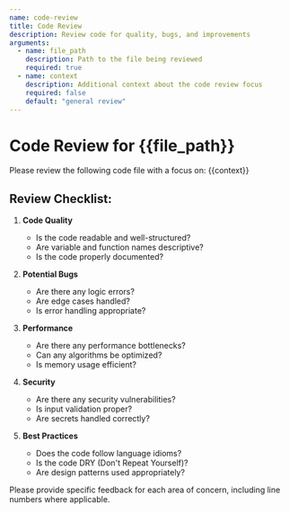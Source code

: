 ```yaml
---
name: code-review
title: Code Review
description: Review code for quality, bugs, and improvements
arguments:
  - name: file_path
    description: Path to the file being reviewed
    required: true
  - name: context
    description: Additional context about the code review focus
    required: false
    default: "general review"
---
```


# Code Review for {{file_path}}

Please review the following code file with a focus on: {{context}}

## Review Checklist:

1. **Code Quality**
   - Is the code readable and well-structured?
   - Are variable and function names descriptive?
   - Is the code properly documented?

2. **Potential Bugs**
   - Are there any logic errors?
   - Are edge cases handled?
   - Is error handling appropriate?

3. **Performance**
   - Are there any performance bottlenecks?
   - Can any algorithms be optimized?
   - Is memory usage efficient?

4. **Security**
   - Are there any security vulnerabilities?
   - Is input validation proper?
   - Are secrets handled correctly?

5. **Best Practices**
   - Does the code follow language idioms?
   - Is the code DRY (Don't Repeat Yourself)?
   - Are design patterns used appropriately?

Please provide specific feedback for each area of concern, including line numbers where applicable.